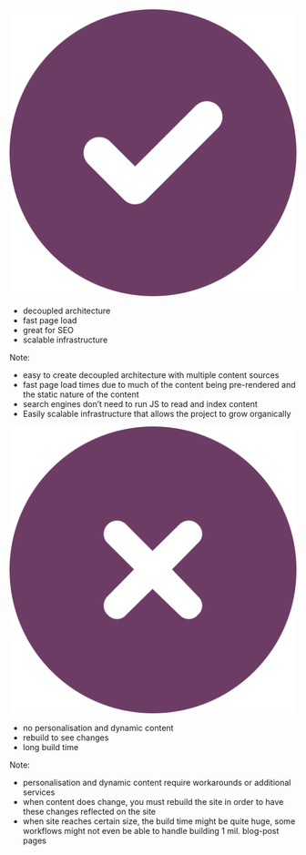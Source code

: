 <img src="./dist/icons/fa-circle-check.svg" class="heading--icon" />

- decoupled architecture <!-- .element: class="fragment fade-in" -->
- fast page load <!-- .element: class="fragment fade-in" -->
- great for SEO <!-- .element: class="fragment fade-in" -->
- scalable infrastructure <!-- .element: class="fragment fade-in" -->

Note:
- easy to create decoupled architecture with multiple content sources
- fast page load times due to much of the content being pre-rendered and the static nature of the content
- search engines don’t need to run JS to read and index content
- Easily scalable infrastructure that allows the project to grow organically


<img src="./dist/icons/fa-circle-xmark.svg" class="heading--icon" />

- no personalisation and dynamic content <!-- .element: class="fragment fade-in" -->
- rebuild to see changes <!-- .element: class="fragment fade-in" -->
- long build time <!-- .element: class="fragment fade-in" -->

Note:
- personalisation and dynamic content require workarounds or additional services
- when content does change, you must rebuild the site in order to have these changes reflected on the site
- when site reaches certain size, the build time might be quite huge, some workflows might not even be able to handle building 1 mil. blog-post pages